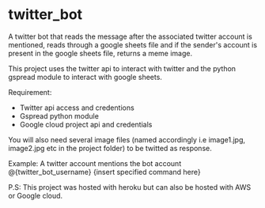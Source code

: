 # twitter_bot
A twitter bot that reads the message after the associated twitter account is mentioned, reads through a google sheets file and if the sender's account is present in the google sheets file, returns a meme image.

This project uses the twitter api to interact with twitter and the python gspread module to interact with google sheets.

Requirement:
  - Twitter api access and credentions
  - Gspread python module
  - Google cloud project api and credentials
  
You will also need several image files (named accordingly i.e image1.jpg, image2.jpg etc in the project folder) to be twitted as response.
  
Example:
A twitter account mentions the bot account @{twitter_bot_username} {insert specified command here}


P.S: This project was hosted with heroku but can also be hosted with AWS or Google cloud.
